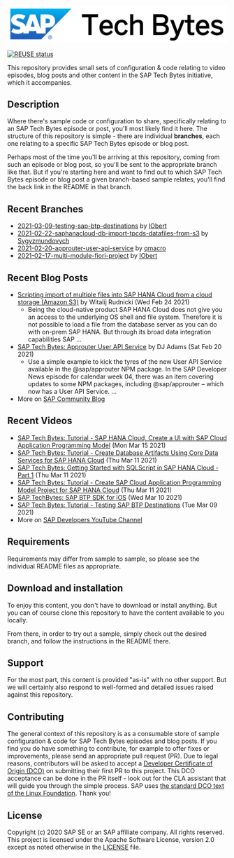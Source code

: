 
![SAP Tech Bytes header image](header-image.png)

[![REUSE status](https://api.reuse.software/badge/github.com/SAP-samples/sap-tech-bytes)](https://api.reuse.software/info/github.com/SAP-samples/sap-tech-bytes)

This repository provides small sets of configuration &amp; code relating to video episodes, blog posts and other content in the SAP Tech Bytes initiative, which it accompanies.

## Description

Where there&#x27;s sample code or configuration to share, specifically relating to an SAP Tech Bytes episode or post, you&#x27;ll most likely find it here. The structure of this repository is simple - there are individual **branches**, each one relating to a specific SAP Tech Bytes episode or blog post.

Perhaps most of the time you&#x27;ll be arriving at this repository, coming from such an episode or blog post, so you&#x27;ll be sent to the appropriate branch like that. But if you&#x27;re starting here and want to find out to which SAP Tech Bytes episode or blog post a given branch-based sample relates, you&#x27;ll find the back link in the README in that branch.
 
## Recent Branches
- [2021-03-09-testing-sap-btp-destinations](https://github.com/SAP-samples/sap-tech-bytes/tree/2021-03-09-testing-sap-btp-destinations) by [IObert](https://github.com/IObert) 
- [2021-02-22-saphanacloud-db-import-tpcds-datafiles-from-s3](https://github.com/SAP-samples/sap-tech-bytes/tree/2021-02-22-saphanacloud-db-import-tpcds-datafiles-from-s3) by [Sygyzmundovych](https://github.com/Sygyzmundovych) 
- [2021-02-20-approuter-user-api-service](https://github.com/SAP-samples/sap-tech-bytes/tree/2021-02-20-approuter-user-api-service) by [qmacro](https://github.com/qmacro) 
- [2021-02-17-multi-module-fiori-project](https://github.com/SAP-samples/sap-tech-bytes/tree/2021-02-17-multi-module-fiori-project) by [IObert](https://github.com/IObert) 

## Recent Blog Posts
- [Scripting import of multiple files into SAP HANA Cloud from a cloud storage (Amazon S3)](https://blogs.sap.com/?p=1279994) by Witalij Rudnicki (Wed Feb 24 2021)
  - Being the cloud-native product SAP HANA Cloud does not give you an access to the underlying OS shell and file system. Therefore it is not possible to load a file from the database server as you can do with on-prem SAP HANA. But through its broad data integration capabilities SAP ...
- [SAP Tech Bytes: Approuter User API Service](https://blogs.sap.com/?p=1281120) by DJ Adams (Sat Feb 20 2021)
  - Use a simple example to kick the tyres of the new User API Service available in the @sap/approuter NPM package. In the SAP Developer News episode for calendar week 04, there was an item covering updates to some NPM packages, including @sap/approuter – which now has a User API Service. ...
- More on [SAP Community Blog](https://blogs.sap.com/tag/sap-tech-bytes/)
    
## Recent Videos
- [SAP Tech Bytes: Tutorial - SAP HANA Cloud, Create a UI with SAP Cloud Application Programming Model](https://www.youtube.com/watch?v=WMDpKa1QkFE) (Mon Mar 15 2021)
- [SAP Tech Bytes: Tutorial - Create Database Artifacts Using Core Data Services for SAP HANA Cloud](https://www.youtube.com/watch?v=hlHY7eBriRA) (Thu Mar 11 2021)
- [SAP Tech Bytes: Getting Started with SQLScript in SAP HANA Cloud - Part 1](https://www.youtube.com/watch?v=YIUe7rXAoTY) (Thu Mar 11 2021)
- [SAP Tech Bytes: Tutorial - Create SAP Cloud Application Programming Model Project for SAP HANA Cloud](https://www.youtube.com/watch?v=ydDOGz7P--8) (Thu Mar 11 2021)
- [SAP TechBytes: SAP BTP SDK for iOS](https://www.youtube.com/watch?v=CA7hA2G7VCo) (Wed Mar 10 2021)
- [SAP Tech Bytes: Tutorial - Testing SAP BTP Destinations](https://www.youtube.com/watch?v=0zzFCfuUIbs) (Tue Mar 09 2021)
- More on [SAP Developers YouTube Channel](https://www.youtube.com/playlist?list=PL6RpkC85SLQC3HBShmlMaPu_nL--4f20z)

## Requirements

Requirements may differ from sample to sample, so please see the individual README files as appropriate.

## Download and installation

To enjoy this content, you don&#x27;t have to download or install anything. But you can of course clone this repository to have the content available to you locally.

From there, in order to try out a sample, simply check out the desired branch, and follow the instructions in the README there.

## Support

For the most part, this content is provided &quot;as-is&quot; with no other support. But we will certainly also respond to well-formed and detailed issues raised against this repository.

## Contributing

The general context of this repository is as a consumable store of sample configuration &amp; code for SAP Tech Bytes episodes and blog posts. If you find you do have something to contribute, for example to offer fixes or improvements, please send an appropriate pull request (PR). Due to legal reasons, contributors will be asked to accept a [Developer Certificate of Origin (DCO)](https://en.wikipedia.org/wiki/Developer_Certificate_of_Origin) on submitting their first PR to this project. This DCO acceptance can be done in the PR itself - look out for the CLA assistant that will guide you through the simple process. SAP uses [the standard DCO text of the Linux Foundation](https://developercertificate.org/). Thank you!

## License

Copyright (c) 2020 SAP SE or an SAP affiliate company. All rights reserved. This project is licensed under the Apache Software License, version 2.0 except as noted otherwise in the [LICENSE](LICENSE) file.
